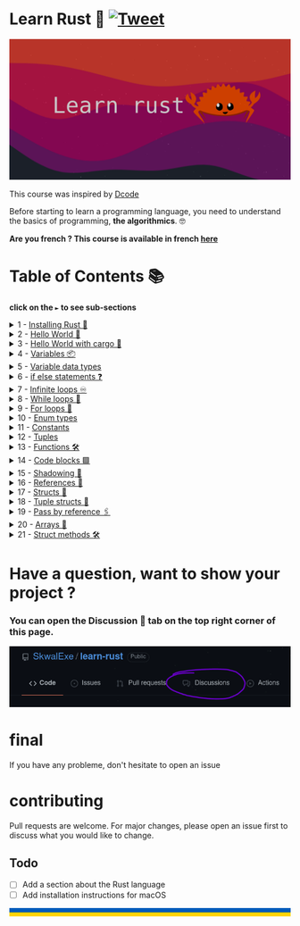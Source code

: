# Learn Rust 🦀 [![Tweet](https://img.shields.io/twitter/url/http/shields.io.svg?style=social)](https://twitter.com/intent/tweet?url=https%3A%2F%2Fgithub.com%2FSkwalExe%2Flearn-rust&text=Started%20learning%20rust%20with%20@SkwalExe%20learn-rust%20project)

![banner](images/banner.png)

This course was inspired by [Dcode](https://www.youtube.com/watch?v=vOMJlQ5B-M0&list=PLVvjrrRCBy2JSHf9tGxGKJ-bYAN_uDCUL)

Before starting to learn a programming language, you need to understand the basics of programming, **the algorithmics**. 🤓

**Are you french ? This course is available in french [here](https://github.com/SkwalExe/apprendre-rust/)**

# Table of Contents 📚
**click on the `►` to see sub-sections**

<details>
    <summary>1 - <a href="https://github.com/SkwalExe/learn-rust/tree/main/course/installing-rust/">Installing Rust 🦀</a></summary>

- [Linux 😎](https://github.com/SkwalExe/learn-rust/tree/main/course/installing-rust#linux)
- [Windows 💩](https://github.com/SkwalExe/learn-rust/tree/main/course/installing-rust#windows)
</details>

<details>
    <summary>2 - <a href="https://github.com/SkwalExe/learn-rust/tree/main/course/hello-world/" >Hello World 👋</a></summary>

- [Declaring a function](https://github.com/SkwalExe/learn-rust/tree/main/course/hello-world/#declaring-a-function)
- [Printing a message 💬](https://github.com/SkwalExe/learn-rust/tree/main/course/hello-world/#printing-a-message)
- [Compiling and running a program🏃‍](https://github.com/SkwalExe/learn-rust/tree/main/course/hello-world/#compiling-and-running-a-program) 
</details>

<details>
    <summary>3 - <a href="https://github.com/SkwalExe/learn-rust/tree/main/course/hello-world-cargo/" >Hello World with cargo 🚢</a></summary>

- [What is cargo❓](https://github.com/SkwalExe/learn-rust/tree/main/course/hello-world-cargo#what-is-cargo)
- [Creating a new project🆕](https://github.com/SkwalExe/learn-rust/tree/main/course/hello-world-cargo#creating-a-new-project)
- [Compiling and running a program with cargo🏃‍](https://github.com/SkwalExe/learn-rust/tree/main/course/hello-world-cargo#compiling-and-running-a-program-with-cargo)
    - [Just compiling](https://github.com/SkwalExe/learn-rust/tree/main/course/hello-world-cargo#just-compiling)
    - [Compiling and running🏃‍](https://github.com/SkwalExe/learn-rust/tree/main/course/hello-world-cargo#compiling-and-running)
</details>

<details>
    <summary>4 - <a href="https://github.com/SkwalExe/learn-rust/tree/main/course/variables/" >Variables 📦</a></summary>

- [Declaring a variable](https://github.com/SkwalExe/learn-rust/tree/main/course/variables#declaring-a-variable)
- [Printing a variable💬](https://github.com/SkwalExe/learn-rust/tree/main/course/variables#printing-a-variable)
- [Modifying a variable](https://github.com/SkwalExe/learn-rust/tree/main/course/variables#modifying-a-variable)
- [Mutable variables](https://github.com/SkwalExe/learn-rust/tree/main/course/variables#mutable-variables)

</details>

<details>
    <summary>5 - <a href="https://github.com/SkwalExe/learn-rust/tree/main/course/variable-data-types/" >Variable data types</a></summary>

- [What are data types❓](https://github.com/SkwalExe/learn-rust/tree/main/course/variable-data-types#what-are-data-types)
- [Specifying data types](https://github.com/SkwalExe/learn-rust/tree/main/course/variable-data-types#specifying-data-types)

</details>


<details>
    <summary>6 - <a href="https://github.com/SkwalExe/learn-rust/tree/main/course/if-else-statements/" >if else statements ❓</a></summary>

- [comparison operators](https://github.com/SkwalExe/learn-rust/tree/main/course/if-else-statements#comparison-operators)
- [if](https://github.com/SkwalExe/learn-rust/tree/main/course/if-else-statements#if)
- [else](https://github.com/SkwalExe/learn-rust/tree/main/course/if-else-statements#else)
- [else if](https://github.com/SkwalExe/learn-rust/tree/main/course/if-else-statements#else-if)

</details>

<details>
    <summary>7 - <a href="https://github.com/SkwalExe/learn-rust/tree/main/course/infinite-loops/" >Infinite loops ♾️</a></summary>

- [the loop keyword ♾️](https://github.com/SkwalExe/learn-rust/tree/main/course/infinite-loops#the-loop-keyword️)
- [the break keyword 🛑](https://github.com/SkwalExe/learn-rust/tree/main/course/infinite-loops#the-break-keyword)
- [the continue keyword ➡️](https://github.com/SkwalExe/learn-rust/tree/main/course/infinite-loops#the-continue-keyword️)

</details>    

<details>
    <summary>8 - <a href="https://github.com/SkwalExe/learn-rust/tree/main/course/while-loops/" >While loops 🔁</a></summary>

- [What is a while loop ❓](https://github.com/SkwalExe/learn-rust/tree/main/course/while-loops#what-is-a-while-loop)
- [The while keyword 🔁](https://github.com/SkwalExe/learn-rust/tree/main/course/while-loops#the-while-keyword)
- [The break and continue keywords 🔑](https://github.com/SkwalExe/learn-rust/tree/main/course/while-loops#the-break-and-continue-keywords)

</details>    

<details>
    <summary>9 - <a href="https://github.com/SkwalExe/learn-rust/tree/main/course/for-loops/" >For loops 🔢</a></summary>

- [What is a for loop ❓](https://github.com/SkwalExe/learn-rust/tree/main/course/for-loops#what-is-a-for-loop)
- [The `for` keyword 🔑](https://github.com/SkwalExe/learn-rust/tree/main/course/for-loops#the-for-keyword)
- [Vector iteration](https://github.com/SkwalExe/learn-rust/tree/main/course/for-loops#vector-iteration)
    - [What is a vector❓](https://github.com/SkwalExe/learn-rust/tree/main/course/for-loops#what-is-a-vector)
    - [Declaring a vector](https://github.com/SkwalExe/learn-rust/tree/main/course/for-loops#declaring-a-vector)
    - [Iterating over a vector](https://github.com/SkwalExe/learn-rust/tree/main/course/for-loops#iterating-over-a-vector)
    - [Iterating over a vector with index 🔢](https://github.com/SkwalExe/learn-rust/tree/main/course/for-loops#iterating-over-a-vector-with-index)

</details>    

<details>
    <summary>10 - <a href="https://github.com/SkwalExe/learn-rust/tree/main/course/enum-types/" >Enum types</a></summary>

- [What is an enum type ❓](https://github.com/SkwalExe/learn-rust/tree/main/course/enum-types#what-is-an-enum-type)
- [Declaring an enum type](https://github.com/SkwalExe/learn-rust/tree/main/course/enum-types#declaring-an-enum-type)
- [Matching on an enum](https://github.com/SkwalExe/learn-rust/tree/main/course/enum-types#matching-on-an-enum)
    - [What is a match expression ❓](https://github.com/SkwalExe/learn-rust/tree/main/course/enum-types#what-is-a-match-expression)
    - [Usage](https://github.com/SkwalExe/learn-rust/tree/main/course/enum-types#usage)
    - [Matching on an enum](https://github.com/SkwalExe/learn-rust/tree/main/course/enum-types#matching-on-an-enum)

</details>

<details>
    <summary>11 - <a href="https://github.com/SkwalExe/learn-rust/tree/main/course/constants/" >Constants</a></summary>

- [What is a constant ❓](https://github.com/SkwalExe/learn-rust/tree/main/course/constants#what-is-a-constant)
- [Declaring a constant](https://github.com/SkwalExe/learn-rust/tree/main/course/constants#declaring-a-constant)
- [Using a constant](https://github.com/SkwalExe/learn-rust/tree/main/course/constants#using-a-constant)

</details>

<details>
    <summary>12 - <a href="https://github.com/SkwalExe/learn-rust/tree/main/course/tuples/" >Tuples</a></summary>

- [What is a tuple ❓](https://github.com/SkwalExe/learn-rust/tree/main/course/tuples#what-is-a-tuple)
- [Declaring a tuple](https://github.com/SkwalExe/learn-rust/tree/main/course/tuples#declaring-a-tuple)
- [Accessing a tuple](https://github.com/SkwalExe/learn-rust/tree/main/course/tuples#accessing-a-tuple)
- [Extracting values from a tuple 🚪](https://github.com/SkwalExe/learn-rust/tree/main/course/tuples#extracting-values-from-a-tuple)

</details>

<details>
    <summary>13 - <a href="https://github.com/SkwalExe/learn-rust/tree/main/course/functions/" >Functions 🛠️</a></summary>

- [What is a function❓](https://github.com/SkwalExe/learn-rust/tree/main/course/functions#what-is-a-function)
- [Declaring a function](https://github.com/SkwalExe/learn-rust/tree/main/course/functions#declaring-a-function)
- [Returning values](https://github.com/SkwalExe/learn-rust/tree/main/course/functions#returning-values)

</details>

<details>
    <summary>14 - <a href="https://github.com/SkwalExe/learn-rust/tree/main/course/code-blocks/" >Code blocks 🟪️</a></summary>

- [What is a code block ❓](https://github.com/SkwalExe/learn-rust/tree/main/course/code-blocks/#what-is-a-code-block)
- [Usage](https://github.com/SkwalExe/learn-rust/tree/main/course/code-blocks/#usage)

</details>

<details>
    <summary>15 - <a href="https://github.com/SkwalExe/learn-rust/tree/main/course/shadowing/" >Shadowing 👥</a></summary>

- [What is shadowing❓](https://github.com/SkwalExe/learn-rust/tree/main/course/shadowing#what-is-shadowing)
- [Usage](https://github.com/SkwalExe/learn-rust/tree/main/course/shadowing#usage)

</details>

<details>
    <summary>16 - <a href="https://github.com/SkwalExe/learn-rust/tree/main/course/references/" >References 🔗</a></summary>

- [What is a reference ❔](https://github.com/SkwalExe/learn-rust/tree/main/course/references#what-is-a-reference)
- [How to create a reference ❔](https://github.com/SkwalExe/learn-rust/tree/main/course/references#how-to-create-a-reference)
- [How to use a reference 🤹](https://github.com/SkwalExe/learn-rust/tree/main/course/references#how-to-use-a-reference)
- [Modifying a reference ✏️](https://github.com/SkwalExe/learn-rust/tree/main/course/references#modifying-a-reference)
    - [Firstly](https://github.com/SkwalExe/learn-rust/tree/main/course/references#firstly)
    - [Secondly](https://github.com/SkwalExe/learn-rust/tree/main/course/references#secondly)
- [Warning ⚠️](https://github.com/SkwalExe/learn-rust/tree/main/course/references#warning)
    - [Firstly](https://github.com/SkwalExe/learn-rust/tree/main/course/references#firstly)
    - [Secondly](https://github.com/SkwalExe/learn-rust/tree/main/course/references#secondly)

</details>

<details>
    <summary>17 - <a href="https://github.com/SkwalExe/learn-rust/tree/main/course/structs/" >Structs 🧱</a></summary>

- [What is a struct ❔](https://github.com/SkwalExe/learn-rust/tree/main/course/structs#what-is-a-struct)
- [How to create a struct ❔](https://github.com/SkwalExe/learn-rust/tree/main/course/structs#how-to-create-a-struct)
- [How to use a struct 🤹](https://github.com/SkwalExe/learn-rust/tree/main/course/structs#how-to-use-a-struct)
- [Modifying a struct ✏️](https://github.com/SkwalExe/learn-rust/tree/main/course/structs#modifying-a-struct)

</details>

<details>
    <summary>18 - <a href="https://github.com/SkwalExe/learn-rust/tree/main/course/tuple-structs/" >Tuple structs 🧱</a></summary>

- [What is a tuple struct ❔](https://github.com/SkwalExe/learn-rust/tree/main/course/tuple-structs#what-is-a-tuple-struct)
- [How to create a tuple struct ❔](https://github.com/SkwalExe/learn-rust/tree/main/course/tuple-structs#how-to-create-a-tuple-struct)
- [How to use a tuple struct 🤹](https://github.com/SkwalExe/learn-rust/tree/main/course/tuple-structs#how-to-use-a-tuple-struct)
- [Modifying a tuple struct ✏️](https://github.com/SkwalExe/learn-rust/tree/main/course/tuple-structs#modifying-a-tuple-struct)

</details>

<details>
    <summary>19 - <a href="https://github.com/SkwalExe/learn-rust/tree/main/course/pass-by-reference/" >Pass by reference 🖇️</a></summary>

- [The problem ❌](https://github.com/SkwalExe/learn-rust/tree/main/course/pass-by-reference/#the-problem)
- [The solution 💡](https://github.com/SkwalExe/learn-rust/tree/main/course/pass-by-reference/#the-solution)

</details>


<details>
    <summary>20 - <a href="https://github.com/SkwalExe/learn-rust/tree/main/course/arrays" >Arrays 📜</a></summary>

- [What is an array ❔](https://github.com/SkwalExe/learn-rust/tree/main/course/arrays#what-is-an-array)
- [Declaring an array](https://github.com/SkwalExe/learn-rust/tree/main/course/arrays#declaring-an-array)
- [Accessing an array](https://github.com/SkwalExe/learn-rust/tree/main/course/arrays#accessing-an-array)
- [Iterating over an array 🔁](https://github.com/SkwalExe/learn-rust/tree/main/course/arrays#iterating-over-an-array)
    - [With the `iter` method](https://github.com/SkwalExe/learn-rust/tree/main/course/arrays#with-the-iter-method)
    - [With the length of the array](https://github.com/SkwalExe/learn-rust/tree/main/course/arrays#with-the-length-of-the-array)
- [Specifying the type and the length of an array](https://github.com/SkwalExe/learn-rust/tree/main/course/arrays#specifying-the-type-and-the-length-of-an-array)
- [Default values for arrays](https://github.com/SkwalExe/learn-rust/tree/main/course/arrays#default-values-for-arrays)

</details>

<details>
    <summary>21 - <a href="https://github.com/SkwalExe/learn-rust/tree/main/course/struct-methods" >Struct methods 🛠️</a></summary>

- [What is a struct method❔](https://github.com/SkwalExe/learn-rust/tree/main/course/struct-methods#what-is-a-struct-method)
- [The `impl` keyword](https://github.com/SkwalExe/learn-rust/tree/main/course/struct-methods#the-impl-keyword)
- [Multiple methods](https://github.com/SkwalExe/learn-rust/tree/main/course/struct-methods#multiple-methods)

</details>

# Have a question, want to show your project ?
### **You can open the Discussion 💬 tab on the top right corner of this page.**
![discussion](images/discussions.png)
# final
If you have any probleme, don't hesitate to open an issue
# contributing
Pull requests are welcome. For major changes, please open an issue first to discuss what you would like to change.
## Todo
- [ ] Add a section about the Rust language
- [ ] Add installation instructions for macOS

<a href="https://github.com/SkwalExe#ukraine"><img src="https://raw.githubusercontent.com/SkwalExe/SkwalExe/main/ukraine.jpg" width="100%" height="15px" /></a>